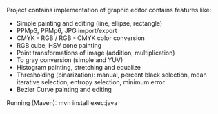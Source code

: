 Project contains implementation of graphic editor contains features like:
- Simple painting and editing (line, ellipse, rectangle)
- PPMp3, PPMp6, JPG import/export
- CMYK - RGB / RGB - CMYK color conversion
- RGB cube, HSV cone painting
- Point transformations of image (addition, multiplication)
- To gray conversion (simple and YUV)
- Histogram painting, stretching and equalize
- Thresholding (binarization): manual, percent black selection, mean iterative selection, entropy selection, minimum error
- Bezier Curve painting and editing



Running (Maven): mvn install exec:java

